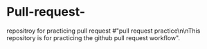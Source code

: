 # Pull-request-
repositroy for practicing pull request
#"pull request practice\n\nThis repository is for practicing the github pull request workflow".
